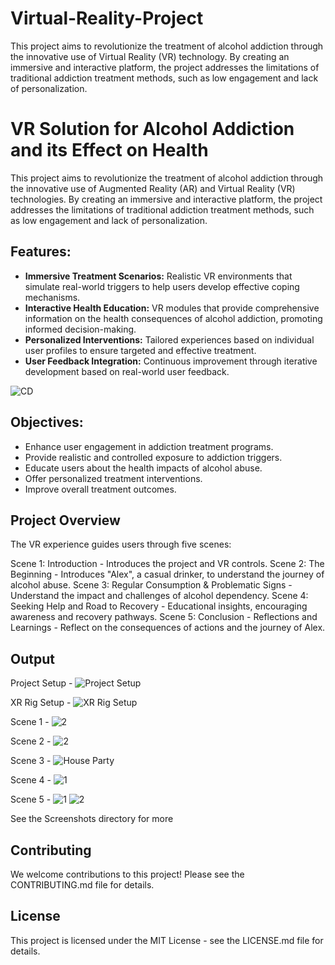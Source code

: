 # Virtual-Reality-Project
This project aims to revolutionize the treatment of alcohol addiction through the innovative use of Virtual Reality (VR) technology. By creating an immersive and interactive platform, the project addresses the limitations of traditional addiction treatment methods, such as low engagement and lack of personalization.

# VR Solution for Alcohol Addiction and its Effect on Health

This project aims to revolutionize the treatment of alcohol addiction through the innovative use of Augmented Reality (AR) and Virtual Reality (VR) technologies. By creating an immersive and interactive platform, the project addresses the limitations of traditional addiction treatment methods, such as low engagement and lack of personalization.

## Features:
- **Immersive Treatment Scenarios:** Realistic VR environments that simulate real-world triggers to help users develop effective coping mechanisms.
- **Interactive Health Education:** VR modules that provide comprehensive information on the health consequences of alcohol addiction, promoting informed decision-making.
- **Personalized Interventions:** Tailored experiences based on individual user profiles to ensure targeted and effective treatment.
- **User Feedback Integration:** Continuous improvement through iterative development based on real-world user feedback.

![CD](https://github.com/Akshatg720/Virtual-Reality-Project/assets/81717751/94ecf205-db5e-4a53-aa9b-5bec4289ee27)


## Objectives:
- Enhance user engagement in addiction treatment programs.
- Provide realistic and controlled exposure to addiction triggers.
- Educate users about the health impacts of alcohol abuse.
- Offer personalized treatment interventions.
- Improve overall treatment outcomes.

## Project Overview
The VR experience guides users through five scenes:

Scene 1: Introduction - Introduces the project and VR controls.
Scene 2: The Beginning - Introduces "Alex", a casual drinker, to understand the journey of alcohol abuse.
Scene 3: Regular Consumption & Problematic Signs - Understand the impact and challenges of alcohol dependency.
Scene 4: Seeking Help and Road to Recovery - Educational insights, encouraging awareness and recovery pathways.
Scene 5: Conclusion - Reflections and Learnings - Reflect on the consequences of actions and the journey of Alex.

## Output
Project Setup - ![Project Setup](https://github.com/Akshatg720/Virtual-Reality-Project/assets/81717751/c1915317-c762-47c5-8c8e-64e887c597c8)

XR Rig Setup - ![XR Rig Setup](https://github.com/Akshatg720/Virtual-Reality-Project/assets/81717751/6eea0352-4089-49c4-a740-855b70ad0fa1)

Scene 1 - ![2](https://github.com/Akshatg720/Virtual-Reality-Project/assets/81717751/a008909b-244c-47ba-b4be-6bec0c4ef9a3)


Scene 2 - ![2](https://github.com/Akshatg720/Virtual-Reality-Project/assets/81717751/0fa12ca2-5377-444a-aede-8eb012ad68f9)


Scene 3 - ![House Party](https://github.com/Akshatg720/Virtual-Reality-Project/assets/81717751/4aaa2b39-db03-4257-8deb-1def727f10e0)


Scene 4 - ![1](https://github.com/Akshatg720/Virtual-Reality-Project/assets/81717751/fe4d6e9e-7c33-4ad2-b5c9-c7713975872a)


Scene 5 - ![1](https://github.com/Akshatg720/Virtual-Reality-Project/assets/81717751/7e625999-81f3-4ff6-b749-188562df341e)
          ![2](https://github.com/Akshatg720/Virtual-Reality-Project/assets/81717751/6d9152cb-e81b-4613-ae9c-7e0807343af5)



See the Screenshots directory for more

## Contributing
We welcome contributions to this project! Please see the CONTRIBUTING.md file for details.

## License
This project is licensed under the MIT License - see the LICENSE.md file for details.



